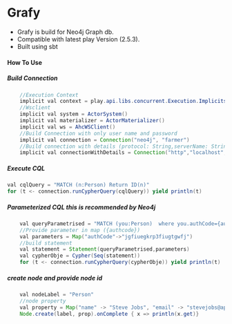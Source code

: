 # Grafy

* Grafy is build for Neo4j Graph db.
* Compatible with latest play Version (2.5.3).
* Built using sbt

#### How To Use
##### Build Connection
```java
    //Execution Context
    implicit val context = play.api.libs.concurrent.Execution.Implicits.defaultContext
    //Wsclient
    implicit val system = ActorSystem()
    implicit val materializer = ActorMaterializer()
    implicit val ws = AhcWSClient()
    //Build Connection with only user name and password
    implicit val connection = Connection("neo4j", "farmer")
    //Build connection with details (protocol: String,serverName: String,port:String,userName: String,password: String)
    implicit val connectionWithDetails = Connection("http","localhost","7474","neo4j","farmer")
```
##### Execute CQL 
```java 
val cqlQuery = "MATCH (n:Person) Return ID(n)"
for (t <- connection.runCypherQuery(cqlQuery)) yield println(t)
```
##### Parameterized CQL  this is recommended by Neo4j
```java 
    val queryParametrised = "MATCH (you:Person)  where you.authCode={authCode} RETURN you"
    //Provide parameter in map ({authcode})
    val parameters = Map("authCode"->"jgfiuegkrp3fiugtgwfj")
    //build statement
    val statement = Statement(queryParametrised,parameters)
    val cypherObje = Cypher(Seq(statement))
    for (t <- connection.runCypherQuery(cypherObje)) yield println(t)
```
##### create node and provide node id
```java
    val nodeLabel = "Person"
    //node property
    val property = Map("name" -> "Steve Jobs", "email" -> "stevejobs@apple.com", "mobile" -> "9403586847")
    Node.create(label, prop).onComplete { x => println(x.get)}   
```
